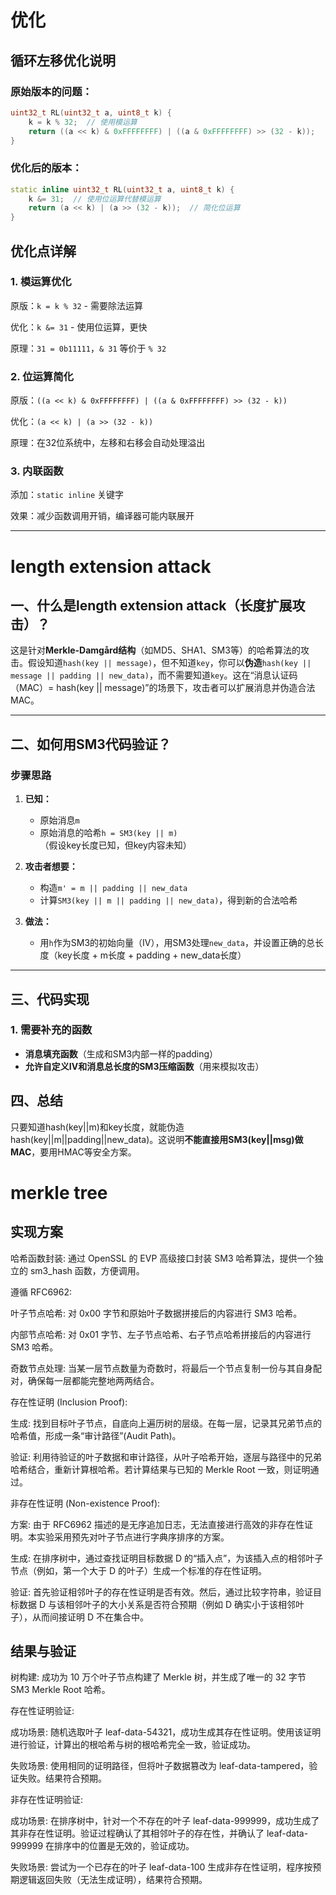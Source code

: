 # 优化
## 循环左移优化说明

### 原始版本的问题：

```cpp
uint32_t RL(uint32_t a, uint8_t k) {
    k = k % 32;  // 使用模运算
    return ((a << k) & 0xFFFFFFFF) | ((a & 0xFFFFFFFF) >> (32 - k));
}
```

### 优化后的版本：

```cpp
static inline uint32_t RL(uint32_t a, uint8_t k) {
    k &= 31;  // 使用位运算代替模运算
    return (a << k) | (a >> (32 - k));  // 简化位运算
}
```

## 优化点详解

### 1. 模运算优化

原版：`k = k % 32` - 需要除法运算

优化：`k &= 31` - 使用位运算，更快

原理：`31 = 0b11111`，`& 31` 等价于 `% 32`

### 2. 位运算简化

原版：`((a << k) & 0xFFFFFFFF) | ((a & 0xFFFFFFFF) >> (32 - k))`

优化：`(a << k) | (a >> (32 - k))`

原理：在32位系统中，左移和右移会自动处理溢出

### 3. 内联函数

添加：`static inline` 关键字

效果：减少函数调用开销，编译器可能内联展开



---

# length extension attack
## 一、什么是length extension attack（长度扩展攻击）？

这是针对**Merkle-Damgård结构**（如MD5、SHA1、SM3等）的哈希算法的攻击。假设知道`hash(key || message)`，但不知道`key`，你可以**伪造**`hash(key || message || padding || new_data)`，而不需要知道`key`。这在“消息认证码（MAC）= hash(key || message)”的场景下，攻击者可以扩展消息并伪造合法MAC。

---

## 二、如何用SM3代码验证？

### 步骤思路

1. **已知：**
   - 原始消息`m`
   - 原始消息的哈希`h = SM3(key || m)`（假设key长度已知，但key内容未知）

2. **攻击者想要：**
   - 构造`m' = m || padding || new_data`
   - 计算`SM3(key || m || padding || new_data)`，得到新的合法哈希

3. **做法：**
   - 用`h`作为SM3的初始向量（IV），用SM3处理`new_data`，并设置正确的总长度（key长度 + m长度 + padding + new_data长度）

---

## 三、代码实现

### 1. 需要补充的函数

- **消息填充函数**（生成和SM3内部一样的padding）
- **允许自定义IV和消息总长度的SM3压缩函数**（用来模拟攻击）


    
## 四、总结

只要知道hash(key||m)和key长度，就能伪造hash(key||m||padding||new_data)。这说明**不能直接用SM3(key||msg)做MAC**，要用HMAC等安全方案。
# merkle tree
## 实现方案
哈希函数封装: 通过 OpenSSL 的 EVP 高级接口封装 SM3 哈希算法，提供一个独立的 sm3_hash 函数，方便调用。

遵循 RFC6962:

叶子节点哈希: 对 0x00 字节和原始叶子数据拼接后的内容进行 SM3 哈希。

内部节点哈希: 对 0x01 字节、左子节点哈希、右子节点哈希拼接后的内容进行 SM3 哈希。

奇数节点处理: 当某一层节点数量为奇数时，将最后一个节点复制一份与其自身配对，确保每一层都能完整地两两结合。

存在性证明 (Inclusion Proof):

生成: 找到目标叶子节点，自底向上遍历树的层级。在每一层，记录其兄弟节点的哈希值，形成一条“审计路径”(Audit Path)。

验证: 利用待验证的叶子数据和审计路径，从叶子哈希开始，逐层与路径中的兄弟哈希结合，重新计算根哈希。若计算结果与已知的 Merkle Root 一致，则证明通过。

非存在性证明 (Non-existence Proof):

方案: 由于 RFC6962 描述的是无序追加日志，无法直接进行高效的非存在性证明。本实验采用预先对叶子节点进行字典序排序的方案。

生成: 在排序树中，通过查找证明目标数据 D 的“插入点”，为该插入点的相邻叶子节点（例如，第一个大于 D 的叶子）生成一个标准的存在性证明。

验证: 首先验证相邻叶子的存在性证明是否有效。然后，通过比较字符串，验证目标数据 D 与该相邻叶子的大小关系是否符合预期（例如 D 确实小于该相邻叶子），从而间接证明 D 不在集合中。
## 结果与验证
树构建: 成功为 10 万个叶子节点构建了 Merkle 树，并生成了唯一的 32 字节 SM3 Merkle Root 哈希。

存在性证明验证:

成功场景: 随机选取叶子 leaf-data-54321，成功生成其存在性证明。使用该证明进行验证，计算出的根哈希与树的根哈希完全一致，验证成功。

失败场景: 使用相同的证明路径，但将叶子数据篡改为 leaf-data-tampered，验证失败。结果符合预期。

非存在性证明验证:

成功场景: 在排序树中，针对一个不存在的叶子 leaf-data-999999，成功生成了其非存在性证明。验证过程确认了其相邻叶子的存在性，并确认了 leaf-data-999999 在排序中的位置是无效的，验证成功。

失败场景: 尝试为一个已存在的叶子 leaf-data-100 生成非存在性证明，程序按预期逻辑返回失败（无法生成证明），结果符合预期。
